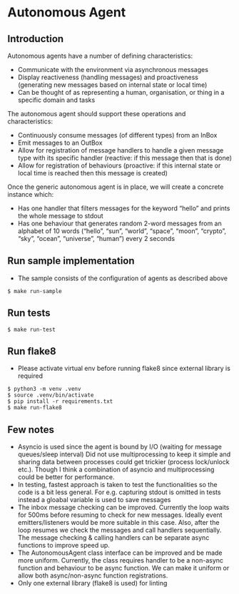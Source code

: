 # Autonomous Agent

## Introduction
Autonomous agents have a number of defining characteristics:
- Communicate with the environment via asynchronous messages
- Display reactiveness (handling messages) and proactiveness (generating new
messages based on internal state or local time)
- Can be thought of as representing a human, organisation, or thing in a specific domain
and tasks

The autonomous agent should support these operations and characteristics:
- Continuously consume messages (of different types) from an InBox
- Emit messages to an OutBox
- Allow for registration of message handlers to handle a given message type with its
specific handler (reactive: if this message then that is done)
- Allow for registration of behaviours (proactive: if this internal state or local time is
reached then this message is created)

Once the generic autonomous agent is in place, we will create a concrete instance which:
- Has one handler that filters messages for the keyword “hello” and prints the whole
message to stdout
- Has one behaviour that generates random 2-word messages from an alphabet of 10
words (“hello”, “sun”, “world”, “space”, “moon”, “crypto”, “sky”, “ocean”, “universe”,
“human”) every 2 seconds

## Run sample implementation
- The sample consists of the configuration of agents as described above
```
$ make run-sample
```

## Run tests
```
$ make run-test
```

## Run flake8
- Please activate virtual env before running flake8 since external library is required
```
$ python3 -m venv .venv
$ source .venv/bin/activate
$ pip install -r requirements.txt
$ make run-flake8
```

## Few notes
- Asyncio is used since the agent is bound by I/O (waiting for message queues/sleep interval)
  Did not use multiprocessing to keep it simple and sharing data between processes
  could get trickier (process lock/unlock etc.). Though I think a combination of
  asyncio and multiprocessing could be better for performance.
- In testing, fastest approach is taken to test the functionalities so the code 
  is a bit less general. For e.g. capturing stdout is omitted in tests instead a
  gloabal variable is used to save messages
- The inbox message checking can be improved. Currently the loop waits for 500ms
  before resuming to check for new messages. Ideally event emitters/listeners would be more suitable in this case.
  Also, after the loop resumes we check the messages and call handlers sequentially. The message checking & calling handlers can be separate async functions to improve speed up.
- The AutonomousAgent class interface can be improved and be made more uniform.
  Currently, the class requires handler to be a non-async function and behaviour to be async function. We can make it uniform or allow both async/non-async function registrations.
- Only one external library (flake8 is used) for linting
